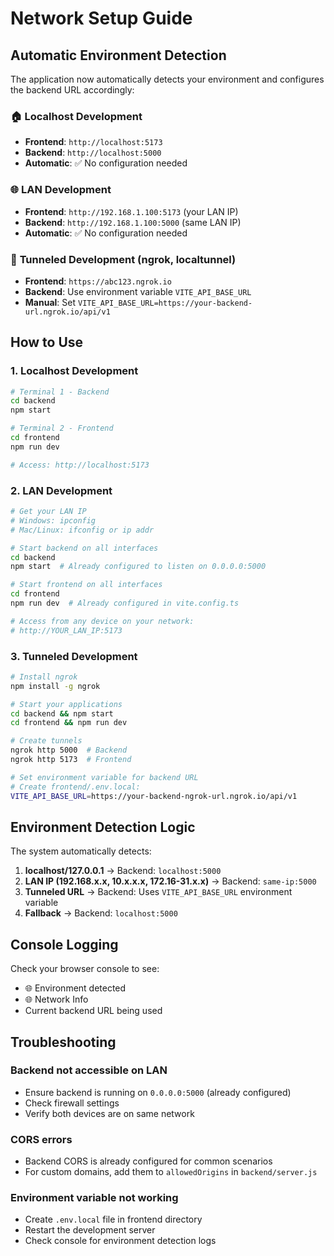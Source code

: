 # Network Setup Guide

## Automatic Environment Detection

The application now automatically detects your environment and configures the backend URL accordingly:

### 🏠 **Localhost Development**
- **Frontend**: `http://localhost:5173`
- **Backend**: `http://localhost:5000`
- **Automatic**: ✅ No configuration needed

### 🌐 **LAN Development** 
- **Frontend**: `http://192.168.1.100:5173` (your LAN IP)
- **Backend**: `http://192.168.1.100:5000` (same LAN IP)
- **Automatic**: ✅ No configuration needed

### 🔗 **Tunneled Development** (ngrok, localtunnel)
- **Frontend**: `https://abc123.ngrok.io`
- **Backend**: Use environment variable `VITE_API_BASE_URL`
- **Manual**: Set `VITE_API_BASE_URL=https://your-backend-url.ngrok.io/api/v1`

## How to Use

### 1. **Localhost Development**
```bash
# Terminal 1 - Backend
cd backend
npm start

# Terminal 2 - Frontend  
cd frontend
npm run dev

# Access: http://localhost:5173
```

### 2. **LAN Development**
```bash
# Get your LAN IP
# Windows: ipconfig
# Mac/Linux: ifconfig or ip addr

# Start backend on all interfaces
cd backend
npm start  # Already configured to listen on 0.0.0.0:5000

# Start frontend on all interfaces  
cd frontend
npm run dev  # Already configured in vite.config.ts

# Access from any device on your network:
# http://YOUR_LAN_IP:5173
```

### 3. **Tunneled Development**
```bash
# Install ngrok
npm install -g ngrok

# Start your applications
cd backend && npm start
cd frontend && npm run dev

# Create tunnels
ngrok http 5000  # Backend
ngrok http 5173  # Frontend

# Set environment variable for backend URL
# Create frontend/.env.local:
VITE_API_BASE_URL=https://your-backend-ngrok-url.ngrok.io/api/v1
```

## Environment Detection Logic

The system automatically detects:

1. **localhost/127.0.0.1** → Backend: `localhost:5000`
2. **LAN IP (192.168.x.x, 10.x.x.x, 172.16-31.x.x)** → Backend: `same-ip:5000`
3. **Tunneled URL** → Backend: Uses `VITE_API_BASE_URL` environment variable
4. **Fallback** → Backend: `localhost:5000`

## Console Logging

Check your browser console to see:
- 🌐 Environment detected
- 🌐 Network Info
- Current backend URL being used

## Troubleshooting

### Backend not accessible on LAN
- Ensure backend is running on `0.0.0.0:5000` (already configured)
- Check firewall settings
- Verify both devices are on same network

### CORS errors
- Backend CORS is already configured for common scenarios
- For custom domains, add them to `allowedOrigins` in `backend/server.js`

### Environment variable not working
- Create `.env.local` file in frontend directory
- Restart the development server
- Check console for environment detection logs 